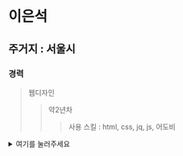 <!--
개인적인 테스트 
# h1
## h2
### h3
#### h3



html 코드도 사용이 가능하다 하지만 스타일은 아직 잘...
text <br/>
<ul>
   test
</ul>
-->
<!--
ul
> li
>>ol

-->





#  이은석
## 주거지 : 서울시
### 경력
> 웹디자인
> > 약2년차
> > > 사용 스킬 : html, css, jq, js, 어도비

<details>
<summary>여기를 눌러주세요</summary>
<div markdown="1">
<img src="https://pbs.twimg.com/media/EA9UJBjU4AAdkCm.jpg"  width=300px >
</div>
</details>
